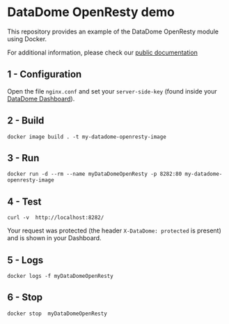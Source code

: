 # DataDome OpenResty demo

This repository provides an example of the DataDome OpenResty module using Docker.

For additional information, please check our [public documentation](https://docs.datadome.co/docs/openresty)

## 1 - Configuration

Open the file `nginx.conf` and set your `server-side-key` (found inside your [DataDome Dashboard](https://app.datadome.co/dashboard/management/integrations)).

## 2 - Build

```
docker image build . -t my-datadome-openresty-image
```

## 3 - Run

```
docker run -d --rm --name myDataDomeOpenResty -p 8282:80 my-datadome-openresty-image
```

## 4 - Test

```
curl -v  http://localhost:8282/
```

Your request was protected (the header `X-DataDome: protected` is present) and is shown in your Dashboard.

## 5 - Logs

```
docker logs -f myDataDomeOpenResty
```

## 6 - Stop

```
docker stop  myDataDomeOpenResty
```

